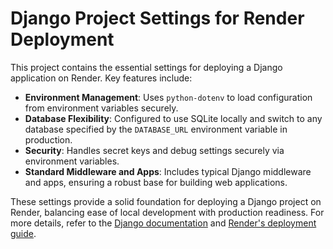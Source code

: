 # Django Project Settings for Render Deployment

This project contains the essential settings for deploying a Django application on Render. Key features include:

- **Environment Management**: Uses `python-dotenv` to load configuration from environment variables securely.
- **Database Flexibility**: Configured to use SQLite locally and switch to any database specified by the `DATABASE_URL` environment variable in production.
- **Security**: Handles secret keys and debug settings securely via environment variables.
- **Standard Middleware and Apps**: Includes typical Django middleware and apps, ensuring a robust base for building web applications.

These settings provide a solid foundation for deploying a Django project on Render, balancing ease of local development with production readiness. For more details, refer to the [Django documentation](https://docs.djangoproject.com/en/4.2/) and [Render's deployment guide](https://render.com/docs/deploy-django).
